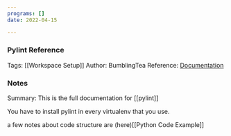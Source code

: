 ```yaml
---
programs: []
date: 2022-04-15

---
```


### Pylint Reference
Tags: [[Workspace Setup]]
Author: BumblingTea
Reference: [Documentation](https://pylint.pycqa.org/en/latest/)

### Notes
Summary: This is the full documentation for [[pylint]]

You have to install pylint in every virtualenv that you use. 

a few notes about code structure are (here)[[Python Code Example]]

